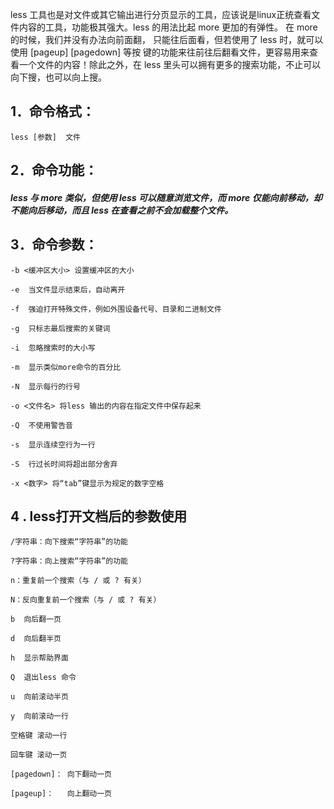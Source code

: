 

less 工具也是对文件或其它输出进行分页显示的工具，应该说是linux正统查看文件内容的工具，功能极其强大。less 的用法比起 more 更加的有弹性。 在 more 的时候，我们并没有办法向前面翻， 只能往后面看，但若使用了 less 时，就可以使用 [pageup] [pagedown] 等按 键的功能来往前往后翻看文件，更容易用来查看一个文件的内容！除此之外，在 less 里头可以拥有更多的搜索功能，不止可以向下搜，也可以向上搜。

## 1．命令格式：

	less [参数]  文件 

## 2．命令功能：

##### less 与 more 类似，但使用 less 可以随意浏览文件，而 more 仅能向前移动，却不能向后移动，而且 less 在查看之前不会加载整个文件。

## 3．命令参数：

	-b <缓冲区大小> 设置缓冲区的大小
	
	-e  当文件显示结束后，自动离开
	
	-f  强迫打开特殊文件，例如外围设备代号、目录和二进制文件
	
	-g  只标志最后搜索的关键词
	
	-i  忽略搜索时的大小写
	
	-m  显示类似more命令的百分比
	
	-N  显示每行的行号
	
	-o <文件名> 将less 输出的内容在指定文件中保存起来
	
	-Q  不使用警告音
	
	-s  显示连续空行为一行
	
	-S  行过长时间将超出部分舍弃
	
	-x <数字> 将“tab”键显示为规定的数字空格


## 4 . less打开文档后的参数使用

	
	/字符串：向下搜索“字符串”的功能
	
	?字符串：向上搜索“字符串”的功能
	
	n：重复前一个搜索（与 / 或 ? 有关）
	
	N：反向重复前一个搜索（与 / 或 ? 有关）
	
	b  向后翻一页
	
	d  向后翻半页
	
	h  显示帮助界面
	
	Q  退出less 命令
	
	u  向前滚动半页
	
	y  向前滚动一行
	
	空格键 滚动一行
	
	回车键 滚动一页
	
	[pagedown]： 向下翻动一页
	
	[pageup]：   向上翻动一页